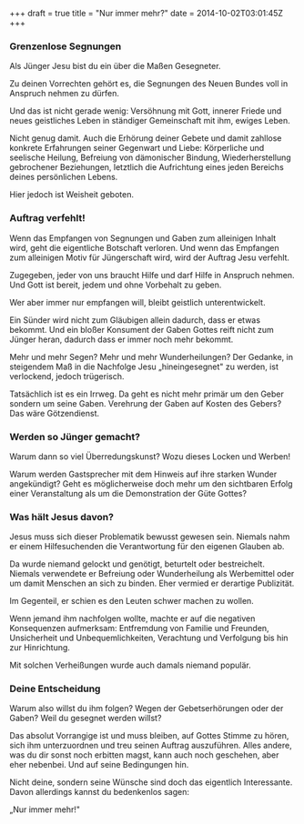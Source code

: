 +++
draft = true
title = "Nur immer mehr?"
date = 2014-10-02T03:01:45Z
+++

### Grenzenlose Segnungen

Als Jünger Jesu bist du ein über die Maßen Gesegneter.

Zu deinen Vorrechten gehört es, die Segnungen des Neuen Bundes voll in Anspruch nehmen zu dürfen.

Und das ist nicht gerade wenig: Versöhnung mit Gott, innerer Friede und neues geistliches Leben in ständiger Gemeinschaft mit ihm, ewiges Leben.

Nicht genug damit. Auch die Erhörung deiner Gebete und damit zahllose konkrete Erfahrungen seiner Gegenwart und Liebe: Körperliche und seelische Heilung, Befreiung von dämonischer Bindung, Wiederherstellung gebrochener Beziehungen, letztlich die Aufrichtung eines jeden Bereichs deines persönlichen Lebens.

Hier jedoch ist Weisheit geboten.

### Auftrag verfehlt!

Wenn das Empfangen von Segnungen und Gaben zum alleinigen Inhalt wird, geht die eigentliche Botschaft verloren. Und wenn das Empfangen zum alleinigen Motiv für Jüngerschaft wird, wird der Auftrag Jesu verfehlt.

Zugegeben, jeder von uns braucht Hilfe und darf Hilfe in Anspruch nehmen. Und Gott ist bereit, jedem und ohne Vorbehalt zu geben.

Wer aber immer nur empfangen will, bleibt geistlich unterentwickelt.

Ein Sünder wird nicht zum Gläubigen allein dadurch, dass er etwas bekommt. Und ein bloßer Konsument der Gaben Gottes reift nicht zum Jünger heran, dadurch dass er immer noch mehr bekommt.

Mehr und mehr Segen? Mehr und mehr Wunderheilungen? Der Gedanke, in steigendem Maß in die Nachfolge Jesu „hineingesegnet" zu werden, ist verlockend, jedoch trügerisch.

Tatsächlich ist es ein Irrweg. Da geht es nicht mehr primär um den Geber sondern um seine Gaben. Verehrung der Gaben auf Kosten des Gebers? Das wäre Götzendienst.

### Werden so Jünger gemacht?

Warum dann so viel Überredungskunst? Wozu dieses Locken und Werben!

Warum werden Gastsprecher mit dem Hinweis auf ihre starken Wunder angekündigt? Geht es möglicherweise doch mehr um den sichtbaren Erfolg einer Veranstaltung als um die Demonstration der Güte Gottes?

### Was hält Jesus davon?

Jesus muss sich dieser Problematik bewusst gewesen sein. Niemals nahm er einem Hilfesuchenden die Verantwortung für den eigenen Glauben ab.

Da wurde niemand gelockt und genötigt, beturtelt oder bestreichelt. Niemals verwendete er Befreiung oder Wunderheilung als Werbemittel oder um damit Menschen an sich zu binden. Eher vermied er derartige Publizität.

Im Gegenteil, er schien es den Leuten schwer machen zu wollen.

Wenn jemand ihm nachfolgen wollte, machte er auf die negativen Konsequenzen aufmerksam: Entfremdung von Familie und Freunden, Unsicherheit und Unbequemlichkeiten, Verachtung und Verfolgung bis hin zur Hinrichtung.

Mit solchen Verheißungen wurde auch damals niemand populär.

### Deine Entscheidung

Warum also willst du ihm folgen? Wegen der Gebetserhörungen oder der Gaben? Weil du gesegnet werden willst?

Das absolut Vorrangige ist und muss bleiben, auf Gottes Stimme zu hören, sich ihm unterzuordnen und treu seinen Auftrag auszuführen. Alles andere, was du dir sonst noch erbitten magst, kann auch noch geschehen, aber eher nebenbei. Und auf seine Bedingungen hin.

Nicht deine, sondern seine Wünsche sind doch das eigentlich Interessante. Davon allerdings kannst du bedenkenlos sagen:

„Nur immer mehr!"
